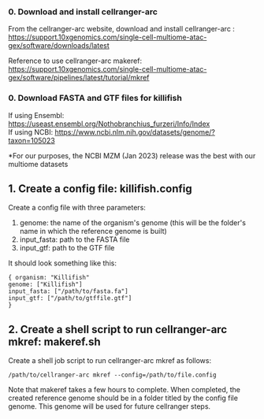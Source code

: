 ### 0. Download and install cellranger-arc

From the cellranger-arc website, download and install cellranger-arc : https://support.10xgenomics.com/single-cell-multiome-atac-gex/software/downloads/latest

Reference to use cellranger-arc makeref: https://support.10xgenomics.com/single-cell-multiome-atac-gex/software/pipelines/latest/tutorial/mkref

### 0. Download FASTA and GTF files for killifish 
If using Ensembl: https://useast.ensembl.org/Nothobranchius_furzeri/Info/Index \
If using NCBI: https://www.ncbi.nlm.nih.gov/datasets/genome/?taxon=105023 

*For our purposes, the NCBI MZM (Jan 2023) release was the best with our multiome datasets 

## 1. Create a config file: killifish.config
Create a config file with three parameters:
1. genome: the name of the organism's genome (this will be the folder's name in which the reference genome is built)
2. input_fasta: path to the FASTA file 
3. input_gtf: path to the GTF file

It should look something like this: 

`{
    organism: "Killifish"` \
    `genome: ["Killifish"]` \
    `input_fasta: ["/path/to/fasta.fa"]` \
    `input_gtf: ["/path/to/gtffile.gtf"]` \
`}`

## 2. Create a shell script to run cellranger-arc mkref: makeref.sh
Create a shell job script to run cellranger-arc mkref as follows: 

`/path/to/cellranger-arc mkref --config=/path/to/file.config`

Note that makeref takes a few hours to complete. When completed, the created reference genome should be in a folder titled by the config file genome. This genome will be used for future cellranger steps. 

